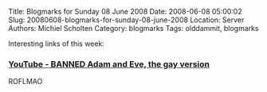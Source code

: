 Title: Blogmarks for Sunday 08 June 2008
Date: 2008-06-08 05:00:02
Slug: 20080608-blogmarks-for-sunday-08-june-2008
Location: Server
Authors: Michiel Scholten
Category: blogmarks
Tags: olddammit, blogmarks

<p>Interesting links of this week:</p>
<h3><a href="http://www.youtube.com/watch?v=zKAW96N-Vms">YouTube - BANNED Adam and Eve, the gay version</a></h3>
<p>ROFLMAO</p>
